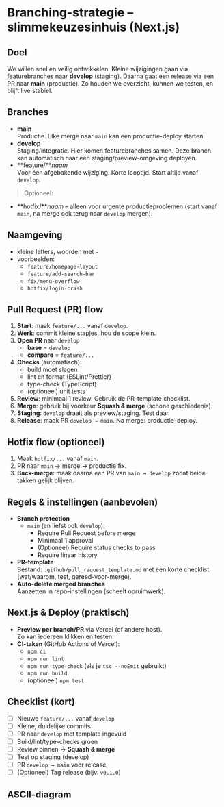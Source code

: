 # Branching-strategie – slimmekeuzesinhuis (Next.js)

## Doel
We willen snel en veilig ontwikkelen. Kleine wijzigingen gaan via featurebranches naar **develop** (staging). Daarna gaat een release via een PR naar **main** (productie). Zo houden we overzicht, kunnen we testen, en blijft live stabiel.

## Branches
- **main**  
  Productie. Elke merge naar `main` kan een productie-deploy starten.
- **develop**  
  Staging/integratie. Hier komen featurebranches samen. Deze branch kan automatisch naar een staging/preview-omgeving deployen.
- **feature/***naam*  
  Voor één afgebakende wijziging. Korte looptijd. Start altijd vanaf `develop`.

> Optioneel:
- **hotfix/***naam* – alleen voor urgente productieproblemen (start vanaf `main`, na merge ook terug naar `develop` mergen).

## Naamgeving
- kleine letters, woorden met `-`
- voorbeelden:
  - `feature/homepage-layout`
  - `feature/add-search-bar`
  - `fix/menu-overflow`
  - `hotfix/login-crash`

## Pull Request (PR) flow
1. **Start**: maak `feature/...` vanaf `develop`.
2. **Werk**: commit kleine stapjes, hou de scope klein.
3. **Open PR** naar `develop`  
   - **base** = `develop`  
   - **compare** = `feature/...`
4. **Checks** (automatisch):
   - build moet slagen
   - lint en format (ESLint/Prettier)
   - type-check (TypeScript)
   - (optioneel) unit tests
5. **Review**: minimaal 1 review. Gebruik de PR-template checklist.
6. **Merge**: gebruik bij voorkeur **Squash & merge** (schone geschiedenis).
7. **Staging**: `develop` draait als preview/staging. Test daar.
8. **Release**: maak PR `develop → main`. Na merge: productie-deploy.

## Hotfix flow (optioneel)
1. Maak `hotfix/...` vanaf `main`.
2. PR naar `main` → merge → productie fix.
3. **Back-merge**: maak daarna een PR van `main → develop` zodat beide takken gelijk blijven.

## Regels & instellingen (aanbevolen)
- **Branch protection**
  - `main` (en liefst ook `develop`):  
    - Require Pull Request before merge  
    - Minimaal 1 approval  
    - (Optioneel) Require status checks to pass  
    - Require linear history
- **PR-template**  
  Bestand: `.github/pull_request_template.md` met een korte checklist (wat/waarom, test, gereed-voor-merge).
- **Auto-delete merged branches**  
  Aanzetten in repo-instellingen (scheelt opruimwerk).

## Next.js & Deploy (praktisch)
- **Preview per branch/PR** via Vercel (of andere host).  
  Zo kan iedereen klikken en testen.
- **CI-taken** (GitHub Actions of Vercel):
  - `npm ci`
  - `npm run lint`
  - `npm run type-check` (als je `tsc --noEmit` gebruikt)
  - `npm run build`
  - (optioneel) `npm test`

## Checklist (kort)
- [ ] Nieuwe `feature/...` vanaf `develop`
- [ ] Kleine, duidelijke commits
- [ ] PR naar `develop` met template ingevuld
- [ ] Build/lint/type-checks groen
- [ ] Review binnen → **Squash & merge**
- [ ] Test op staging (develop)
- [ ] PR `develop → main` voor release
- [ ] (Optioneel) Tag release (bijv. `v0.1.0`)

## ASCII-diagram

